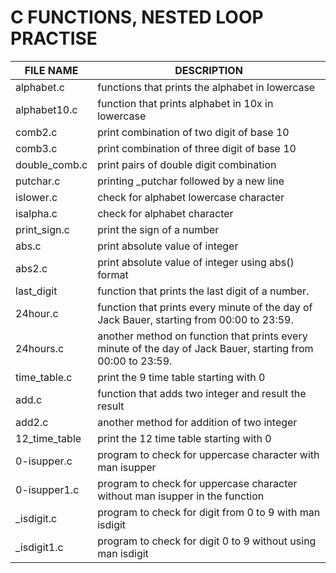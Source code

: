 # C  FUNCTIONS, NESTED LOOP PRACTISE
FILE NAME    | DESCRIPTION
-----------  | ------------
alphabet.c   | functions that prints the alphabet in lowercase 
alphabet10.c | function that prints alphabet in 10x in lowercase
comb2.c      | print combination of two digit of base 10
comb3.c      | print combination of three digit of base 10
double_comb.c| print pairs of double digit combination
putchar.c    | printing _putchar followed by a new line 
islower.c    | check for alphabet lowercase character
isalpha.c    | check for alphabet character
print_sign.c | print the sign of a number
abs.c        | print absolute value of integer
abs2.c       | print absolute value of integer using abs() format
last_digit   |  function that prints the last digit of a number.
24hour.c     | function that prints every minute of the day of Jack Bauer, starting from 00:00 to 23:59.
24hours.c    | another method on function that prints every minute of the day of Jack Bauer, starting from 00:00 to 23:59.
time_table.c | print the 9 time table starting with 0
add.c        | function that adds two integer and result the result
add2.c       | another method for addition of two integer
12_time_table| print the 12 time table starting with 0
0-isupper.c  | program to check for uppercase character with man isupper
0-isupper1.c | program to check for uppercase character without man isupper in the function
 _isdigit.c  | program to check for digit from 0 to 9 with man isdigit
 _isdigit1.c | program to check for digit 0 to 9 without using man isdigit